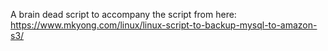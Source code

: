 A brain dead script to accompany the script from here:
https://www.mkyong.com/linux/linux-script-to-backup-mysql-to-amazon-s3/
